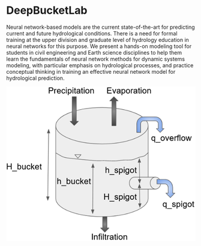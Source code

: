 # DeepBucketLab
Neural network-based models are the current state-of-the-art for predicting current and future hydrological conditions. There is a need for formal training at the upper division and graduate level of hydrology education in neural networks for this purpose. We present a hands-on modeling tool for students in civil engineering and Earth science disciplines to help them learn the fundamentals of neural network methods for dynamic systems modeling, with particular emphasis on hydrological processes, and practice conceptual thinking in training an effective neural network model for hydrological prediction.

![bucket schemaric](./figs/bucket_schematic.png)
